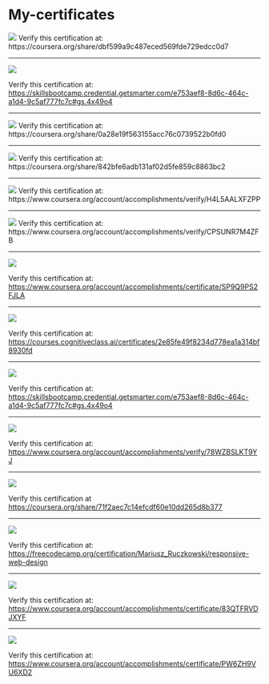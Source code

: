 # My-certificates
<img src="https://github.com/gines18/My-certificates/blob/main/Certificate/Screenshot%202024-05-23%20at%2018.31.13.png?raw=true"/>
Verify this certification at:
https://coursera.org/share/dbf599a9c487eced569fde729edcc0d7
<hr>

<img src="https://github.com/gines18/My-certificates/assets/60331349/dafcd2b5-ba22-453b-a80c-848f1f54e7a6"/>

Verify this certification at:
https://skillsbootcamp.credential.getsmarter.com/e753aef8-8d6c-464c-a1d4-9c5af777fc7c#gs.4x49o4
<hr>

<img src="https://github.com/gines18/My-certificates/blob/main/Certificate/Screenshot%202024-05-23%20at%2018.26.57.png?raw=true"/>
Verify this certification at:
https://coursera.org/share/0a28e19f563155acc76c0739522b0fd0
<hr>

<img src="https://github.com/gines18/My-certificates/blob/main/Certificate/Screenshot%202024-04-22%20at%2015.38.00.png" />
Verify this certification at:
https://coursera.org/share/842bfe6adb131af02d5fe859c8863bc2
<hr>

<img src="https://github.com/gines18/My-certificates/blob/main/Certificate/Screenshot%202024-04-15%20at%2020.43.49.png?raw=true" />
Verify this certification at:
https://www.coursera.org/account/accomplishments/verify/H4L5AALXFZPP

<hr>
<img src="https://github.com/gines18/My-certificates/blob/main/Certificate/Screenshot%202024-03-20%20at%2016.01.56.png?raw=true"/>
Verify this certification at:
https://www.coursera.org/account/accomplishments/verify/CPSUNR7M4ZFB

<hr>

<img src="https://github.com/gines18/My-certificates/blob/main/Certificate/python.png"/>

Verify this certification at:
https://www.coursera.org/account/accomplishments/certificate/SP9Q9PS2FJLA

<hr>

<img src="https://github.com/gines18/My-certificates/blob/main/Certificate/Screenshot%202023-10-25%20at%2012.48.19.png"/>

Verify this certification at:
https://courses.cognitiveclass.ai/certificates/2e85fe49f8234d778ea1a314bf8930fd

<hr>

<img src="https://github.com/gines18/My-certificates/blob/main/Certificate/Screenshot%202023-10-18%20at%2015.55.46.png?raw=true"/>

Verify this certification at:
https://skillsbootcamp.credential.getsmarter.com/e753aef8-8d6c-464c-a1d4-9c5af777fc7c#gs.4x49o4

<hr> 

<img src="https://github.com/gines18/My-certificates/blob/main/Certificate/Screenshot%202023-09-07%20at%2013.48.36.png?raw=true"/>

Verify this certification at:
https://www.coursera.org/account/accomplishments/verify/78WZBSLKT9YJ

<hr>

<img src="https://github.com/gines18/My-certificates/blob/main/Certificate/Screenshot%202023-08-26%20at%2022.43.42.png?raw=true"/>

Verify this certification at
https://coursera.org/share/71f2aec7c14efcdf60e10dd265d8b377

<hr>

<img src="https://github.com/gines18/My-certificates/blob/main/Certificate/Screenshot%202023-02-10%20at%2019.06.22.png"/>

Verify this certification at:
https://freecodecamp.org/certification/Mariusz_Ruczkowski/responsive-web-design

<hr>

<img src="https://github.com/gines18/My-certificates/blob/main/Certificate/Introduction%20to%20Web%20Development%20with%20HTML,%20CSS,%20JavaScript.jpg?raw=true">

Verify this certification at:
https://www.coursera.org/account/accomplishments/certificate/83QTFRVDJXYF

<hr>

<img src="https://github.com/gines18/My-certificates/blob/main/Certificate/IntroductiontoCloudComputing_Badge20230719-28-twiy5m.jpg?raw=true">

Verify this certification at:
https://www.coursera.org/account/accomplishments/certificate/PW6ZH9VU6XD2

